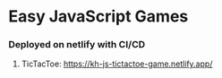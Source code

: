 # Easy JavaScript Games
### Deployed on netlify with CI/CD
1. TicTacToe: https://kh-js-tictactoe-game.netlify.app/
